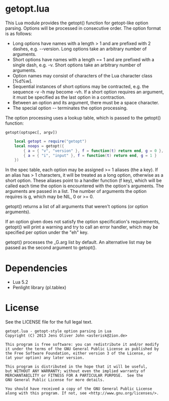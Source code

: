 # getopt.lua

This Lua module provides the getopt() function for getopt-like option
parsing. Options will be processed in consecutive order. The option
format is as follows:

* Long options have names with a length > 1 and are prefixed with 2
  dashes, e.g. --version. Long options take an arbitrary number
  of arguments.
* Short options have names with a length == 1 and are prefixed with
  a single dash, e.g. -v. Short options take an arbitrary number of
  arguments.
* Option names may consist of characters of the Lua character class
  [%d%w].
* Sequential instances of short options may be contracted, e.g. the
  sequence -v -h may become -vh. If a short option requires an
  argument, it must be specified as the last option in a
  contraction.
* Between an option and its argument, there must be a space
  character.
* The special option -- terminates the option processing.

The option processing uses a lookup table, which is passed to the
getopt() function:

```
getopt(optspec[, argv])
```

```lua
    local getopt = require("getopt")
    local noops = getopt({
        { a = { "v", "version" }, f = function(t) return end, g = 0 },
        { a = { "i", "input" }, f = function(t) return end, g = 1 }
    })
```

In the spec table, each option may be assigned >= 1 aliases (the a key).
If an alias has > 1 characters, it will be treated as a long option,
otherwise as a short option. These aliases point to a handler function
(f key), which will be called each time the option is encountered with
the option's arguments. The arguments are passed in a list. The number
of arguments the option requires is g, which may be NIL, 0 or >= 0.

getopt() returns a list of all arguments that weren't options (or
option arguments).

If an option given does not satisfy the option specification's
requirements, getopt() will print a warning and try to call an error
handler, which may be specified per option under the "eh" key.

getopt() processes the _G.arg list by default. An alternative list may
be passed as the second argument to getopt().

# Dependencies

* Lua 5.2
* Penlight library (pl.tablex)

# License

See the LICENSE file for the full legal text.

```
getopt.lua - getopt-style option parsing in Lua
Copyright (C) 2013 Jens Oliver John <asterisk@2ion.de>

This program is free software: you can redistribute it and/or modify
it under the terms of the GNU General Public License as published by
the Free Software Foundation, either version 3 of the License, or
(at your option) any later version.

This program is distributed in the hope that it will be useful,
but WITHOUT ANY WARRANTY; without even the implied warranty of
MERCHANTABILITY or FITNESS FOR A PARTICULAR PURPOSE.  See the
GNU General Public License for more details.

You should have received a copy of the GNU General Public License
along with this program. If not, see <http://www.gnu.org/licenses/>.
```
